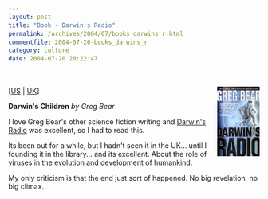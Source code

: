 ```yaml
---
layout: post
title: "Book - Darwin's Radio"
permalink: /archives/2004/07/books_darwins_r.html
commentfile: 2004-07-20-books_darwins_r
category: culture
date: 2004-07-20 20:22:47

---
```


<img alt="Greg Bear's Darwin's Children" src="/assets/images/0345435249.01.MZZZZZZZ.jpg" width="85" height="140" border="0" class="img_plain" align="right" />

\[<a href="http://www.amazon.com/exec/obidos/tg/detail/-/0345435249/ref=lpr_g_1/002-1879204-4925628?v=glance&s=books" target="_blank">US</a> | <a href="http://www.amazon.co.uk/exec/obidos/tg/detail/-/0345435249/ref=lpr_g_1/202-5281077-3186213?v=glance&s=books" target="_blank">UK</a>\]

**Darwin's Children**
*by Greg Bear*

I love Greg Bear's other science fiction writing and [Darwin's Radio](http://www.amazon.com/exec/obidos/tg/detail/-/0345435249/qid=1110457516/sr=8-1/ref=pd_csp_1/103-8408734-4671815?v=glance&s=books&n=507846) was excellent, so I had to read this.

Its been out for a while, but I hadn't seen it in the UK... until I founding it in the library... and its excellent. About the role of viruses in the evolution and development of humankind.

My only criticism is that the end just sort of happened. No big revelation, no big climax.
